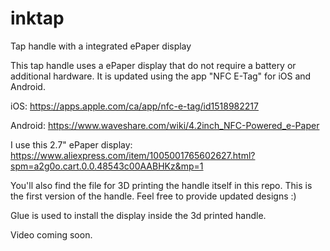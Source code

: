 # inktap
Tap handle with a integrated ePaper display

This tap handle uses a ePaper display that do not require a battery or additional hardware.
It is updated using the app "NFC E-Tag" for iOS and Android.

iOS:
https://apps.apple.com/ca/app/nfc-e-tag/id1518982217

Android:
https://www.waveshare.com/wiki/4.2inch_NFC-Powered_e-Paper

I use this 2.7" ePaper display:
https://www.aliexpress.com/item/1005001765602627.html?spm=a2g0o.cart.0.0.48543c00AABHKz&mp=1

You'll also find the file for 3D printing the handle itself in this repo.
This is the first version of the handle. Feel free to provide updated designs :)

Glue is used to install the display inside the 3d printed handle.

Video coming soon.
